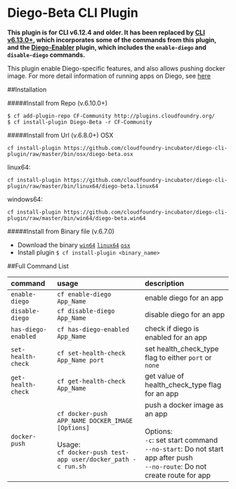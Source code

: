 Diego-Beta CLI Plugin
=====================

**This plugin is for CLI v6.12.4 and older. It has been replaced by [CLI v6.13.0+](https://github.com/cloudfoundry/cli/releases), which incorporates some of the commands from this plugin, and the [Diego-Enabler](https://github.com/cloudfoundry-incubator/diego-enabler) plugin, which includes the `enable-diego` and `disable-diego` commands.**

This plugin enable Diego-specific features, and also allows pushing docker image. For more detail information of running apps on Diego, see [here](https://github.com/cloudfoundry-incubator/diego-design-notes/blob/master/migrating-to-diego.md)

##Installation

#####Install from Repo (v.6.10.0+)
  ```
  $ cf add-plugin-repo CF-Community http://plugins.cloudfoundry.org/
  $ cf install-plugin Diego-Beta -r CF-Community
  ```
  
#####Install from Url (v.6.8.0+)
OSX
  ```
  cf install-plugin https://github.com/cloudfoundry-incubator/diego-cli-plugin/raw/master/bin/osx/diego-beta.osx
  ```

linux64:
  ```
  cf install-plugin https://github.com/cloudfoundry-incubator/diego-cli-plugin/raw/master/bin/linux64/diego-beta.linux64
  ```

windows64:
  ```
  cf install-plugin https://github.com/cloudfoundry-incubator/diego-cli-plugin/raw/master/bin/win64/diego-beta.win64
  ```

#####Install from Binary file (v.6.7.0)


- Download the binary [`win64`](https://github.com/cloudfoundry-incubator/diego-cli-plugin/raw/master/bin/win64/diego-beta.win64) [`linux64`](https://github.com/cloudfoundry-incubator/diego-cli-plugin/raw/master/bin/linux64/diego-beta.linux64) [`osx`](https://github.com/cloudfoundry-incubator/diego-cli-plugin/raw/master/bin/osx/diego-beta.osx)
- Install plugin `$ cf install-plugin <binary_name>`


##Full Command List

| command | usage | description|
| :--------------- |:---------------| :------------|
|`enable-diego`| `cf enable-diego App_Name` |enable diego for an app|
|`disable-diego`| `cf disable-diego App_Name` |disable diego for an app|
|`has-diego-enabled`| `cf has-diego-enabled App_Name` |check if diego is enabled for an app|
|`set-health-check`|`cf set-health-check App_Name port`|set health_check_type flag to either `port` or `none`|
|`get-health-check`|`cf get-health-check App_Name`|get value of health_check_type flag for an app|
|`docker-push`|`cf docker-push APP_NAME DOCKER_IMAGE [Options]`<br><br>Usage:<br>`cf docker-push test-app user/docker_path -c run.sh`|push a docker image as an app<br><br>Options:<br>`-c`: set start command<br>`--no-start`: Do not start app after push<br>`--no-route`: Do not create route for app|
